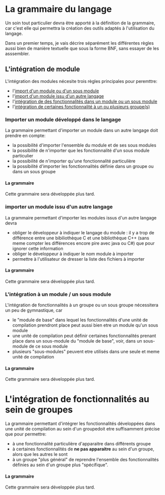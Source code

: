 <a id="top"></a>
# La grammaire du langage

Un soin tout particulier devra être apporté  à la définition de la
grammaire, car  c'est elle qui permettra la création des outils adaptés
à l'utilisation du langage.

Dans un  premier temps, je vais décrire séparément les différentes règles
aussi bien de manière textuelle que sous la forme BNF, sans  essayer de
les asssembler.

<a id="modules"></a>
## L'intégration de module

L'intégration des modules nécesite trois règles principales pour peremttre:

- l'[import d'un module ou d'un sous module](#import)
- l'[import d'un module issu d'un autre langage](#import_alien)
- l'[intégration de des fonctionnalités dans un module ou un sous module](#module_integration)
- l'[intégration de certaines fonctionnalité à un ou plusieurs groupe(s)](#groupe_integration)

<a id="import"></a>
### Importer un module développé dans le langage

La grammaire permettant d'importer un module dans un autre langage doit prendre en compte:

- la possibilité d'importer l'ensemble du module et de ses sous modules
- la possibilité de n'importer que les fonctionnalité d'un sous module particulier
- la possibilité de n'importer qu'une fonctionnalité particulière
- la possibilité d'importer les fonctionnalités définie dans un groupe ou dans un sous groupe

#### La grammaire 

Cette grammaire sera développée plus tard.

<a id="import_alien"></a>
### importer un module issu d'un autre langage

La grammaire permettant d'importer les modules issus d'un autre langage devra
- obliger le développeur à indiquer le langage du module : il y a trop de
différence entre une bibiliothèque C et une bibliothèque C++ (sans meme compter
les différences encore pire avec java ou C#) que pour ignorer cette information
- obliger le développeur à indiquer le nom module à importer
- permettre à l'utilisateur de dresser la liste des fichiers à importer

#### La grammaire 

Cette grammaire sera développée plus tard.

<a id="module_integration"></a>
### L'intégration à un module / un sous module

L'intégration de fonctionnalités à un groupe ou un sous groupe nécessitera un peu de gymnastique, car

- le "module de base" dans lequel les fonctionnalités d'une unité de compilation prendront
  place peut aussi bien etre un module qu'un sous module
- une unité de compilation peut définir certaines fonctionnalités prenant place dans un sous-module
  du "module de base", voir, dans un sous-module de ce sous module
- plusieurs "sous-modules" peuvent etre utilisés dans une seule et meme unité de compilation

#### La grammaire 

Cette grammaire sera développée plus tard.

<a id="groupe_integration"></a>
# L'intégration de fonctionnalités au sein de groupes

La grammaire permettant d'intégrer les fonctionnalités développées dans une unité de 
compilation au sein d'un groupedoit etre suffisamment précise que pour permettre:

- à une fonctionnalité particulière d'apparaitre dans différents groupe
- à certaines fonctionnalités de **ne pas apparaitre** au sein d'un groupe, alors que les
  autres le sont
- à un groupe "plus général" de reprendre l'ensemble des fonctionnalités définies
  au sein d'un groupe plus "spécifique".

#### La grammaire 

Cette grammaire sera développée plus tard.
